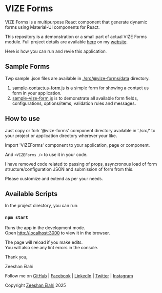 # VIZE Forms

VIZE Forms is a multipurpose React component that generate dynamic forms using Material-UI components for React.

This repository is a demonstration or a small part of actual VIZE Forms module. Full project details are available [here](https://www.zeeshanelahi.com/2020/07/vize-forms-a-react-component-with-spring-boot-apis-manager/) on my [website](https://www.zeeshanelahi.com/).

Here is how you can run and revie this application.

## Sample Forms

Twp sample .json files are available in [./src/@vize-forms/data](https://github.com/zeeshan-elahi/vize-forms-with-react/blob/master/src/@vize-forms/data) directory.

1. [sample-contactus-form.js](https://github.com/zeeshan-elahi/vize-forms-with-react/blob/master/src/@vize-forms/data/sample-contactus-form.js) is a simple form for showing a contact us form in your application.
2. [sample-vize-form.js](https://github.com/zeeshan-elahi/vize-forms-with-react/blob/master/src/@vize-forms/data/sample-vize-form.js) is to demonstrate all available form fields, configurations, options/items, validation rules and messages.

## How to use

Just copy or fork '@vize-forms' component directory available in './src/' to your project or application directory wherever your like.

Import 'VIZEForms' component to your application, page or component.

And `<VIZEForms />` to use it in your code.

I have removed code related to passing of props, asyncronous load of form structure/configuration JSON and submission of form from this.

Please customize and extend as per your needs.

## Available Scripts

In the project directory, you can run:

### `npm start`

Runs the app in the development mode.<br />
Open [http://localhost:3000](http://localhost:3000) to view it in the browser.

The page will reload if you make edits.<br />
You will also see any lint errors in the console.

Thank you,

Zeeshan Elahi

Follow me on
[GitHub](https://github.com/zeeshan-elahi)
| [Facebook](https://www.facebook.com/zeeshan.elahi/)
| [LinkedIn](https://www.linkedin.com/in/zeeshanelahi/)
| [Twitter](https://twitter.com/zeeshan_elahi)
| [Instagram](https://www.instagram.com/zeeshanelahi_official/)


Copyright [Zeeshan Elahi](https://zeeshanelahi.com) 2025
